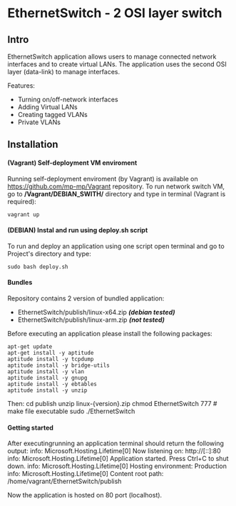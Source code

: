 EthernetSwitch - 2 OSI layer switch
===================================

## Intro
EthernetSwitch application allows users to manage connected network interfaces and to create virtual LANs. The application uses the second OSI layer (data-link) to manage interfaces.

Features:
- Turning on/off-network interfaces 
- Adding Virtual LANs
- Creating tagged VLANs
- Private VLANs

## Installation
#### (**Vagrant**) Self-deployment VM enviroment
Running self-deployment enviroment (by Vagrant) is available on https://github.com/mp-mp/Vagrant repository. To run network switch VM, go to **/Vagrant/DEBIAN_SWITH/** directory and type in terminal (Vagrant is required):
    
    vagrant up
    
#### (**DEBIAN**) Instal and run using deploy.sh script 
To run and deploy an application using one script open terminal and go to Project's directory and type:
    
    sudo bash deploy.sh


#### Bundles
Repository contains 2 version of bundled application:
 - EthernetSwitch/publish/linux-x64.zip ***(debian tested)***
 - EthernetSwitch/publish/linux-arm.zip ***(not tested)***

Before executing an application please install the following packages:

    apt-get update  
    apt-get install -y aptitude
    aptitude install -y tcpdump
    aptitude install -y bridge-utils
    aptitude install -y vlan
    aptitude install -y gnupg
    aptitude install -y ebtables
    aptitude install -y unzip

Then:
	cd publish
	unzip linux-{version}.zip
	chmod EthernetSwitch 777    # make file executable
	sudo ./EthernetSwitch


#### Getting started
After executingrunning an application terminal should return the following output:
	info: Microsoft.Hosting.Lifetime[0]
		  Now listening on: http://[::]:80
	info: Microsoft.Hosting.Lifetime[0]
		  Application started. Press Ctrl+C to shut down.
	info: Microsoft.Hosting.Lifetime[0]
		  Hosting environment: Production
	info: Microsoft.Hosting.Lifetime[0]
		  Content root path: /home/vagrant/EthernetSwitch/publish

Now the application is hosted on 80 port (localhost).

